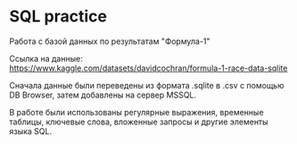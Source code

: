 # SQL practice
Работа с базой данных по результатам "Формула-1"

Ссылка на данные: https://www.kaggle.com/datasets/davidcochran/formula-1-race-data-sqlite

Сначала данные были переведены из формата .sqlite в .csv с помощью DB Browser, затем добавлены на сервер MSSQL. 

В работе были использованы регулярные выражения, временные таблицы, ключевые слова, вложенные запросы и другие элементы языка SQL.

